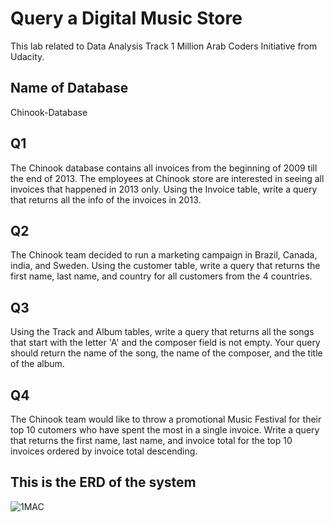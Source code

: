 # Query a Digital Music Store
This lab related to Data Analysis Track 1 Million Arab Coders Initiative from Udacity.
## Name of Database
Chinook-Database
## Q1 
The Chinook database contains all invoices from the beginning of 2009 till 
the end of 2013. The employees at Chinook store are interested in seeing 
all invoices that happened in 2013 only. Using the Invoice table, write a 
query that returns all the info of the invoices in 2013.
## Q2
The Chinook team decided to run a marketing campaign in Brazil, 
Canada, india, and Sweden. Using the customer table, write a query 
that returns the first name, last name, and country for all customers 
from the 4 countries.
## Q3
Using the Track and Album tables, write a query that returns all the songs that
start with the letter 'A' and the composer field is not empty. Your query 
should return the name of the song, the name of the composer, and the title of
the album.
## Q4
The Chinook team would like to throw a promotional Music Festival for their top
10 cutomers who have spent the most in a single invoice. 
Write a query that returns the first name, last name, and invoice total for 
the top 10 invoices ordered by invoice total descending.
## This is the ERD of the system
![1MAC](https://user-images.githubusercontent.com/56017399/70856482-ff26bd00-1eee-11ea-8e71-69c9ad7e7ccf.png)
